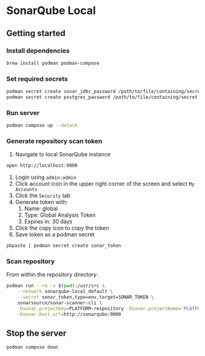 # SonarQube Local

## Getting started

### Install dependencies
```bash
brew install podman podman-compose
```

### Set required secrets
```bash
podman secret create sonar_jdbc_password /path/to/file/containing/secret
podman secret create postgres_password /path/to/file/containing/secret
```

### Run server
```bash
podman compose up --detach
```

### Generate repository scan token
1. Navigate to local SonarQube instance
```bash
open http://localhost:9000
```
1. Login using `admin:admin`
1. Click account icon in the upper right corner of the screen and select `My Accounts`
1. Click the `Security` tab
1. Generate token with:
    1. Name: global
    1. Type: Global Analysis Token
    1. Expires in: 30 days
1. Click the copy icon to copy the token
1. Save token as a podman secret
```bash
pbpaste | podman secret create sonar_token -
```


### Scan repository
From within the repository directory:
```bash
podman run --rm -v $(pwd):/usr/src \
    --network sonarqube-local_default \
    --secret sonar_token,type=env,target=SONAR_TOKEN \
    sonarsource/sonar-scanner-cli \
    -Dsonar.projectKey=PLATFORM-respository -Dsonar.projectName='PLATFORM-repository' \
    -Dsonar.host.url=http://sonarqube:9000
```

## Stop the server
```bash
podman compose down
```

